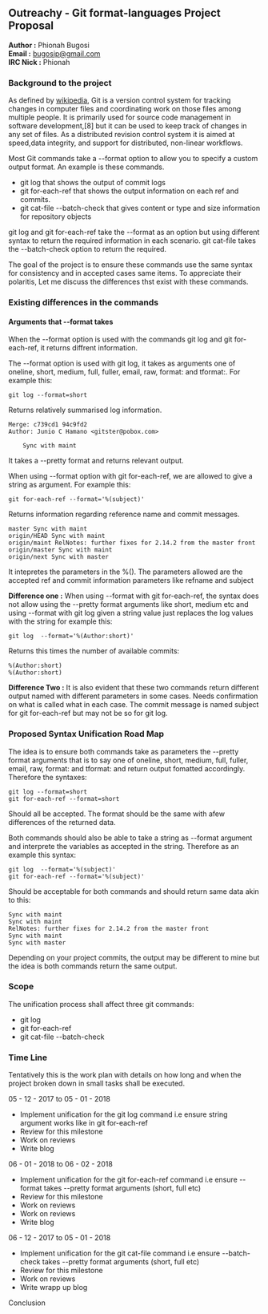 ## Outreachy - Git format-languages Project Proposal

**Author :** Phionah Bugosi <br />
**Email :** bugosip@gmail.com<br />
**IRC Nick :** Phionah<br />

### Background to the project

As defined by [wikipedia](https://en.wikipedia.org/wiki/Git), Git is a version control system for tracking changes in computer files and coordinating work on those files among multiple people. It is primarily used for source code management in software development,[8] but it can be used to keep track of changes in any set of files. As a distributed revision control system it is aimed at speed,data integrity, and support for distributed, non-linear workflows.

Most Git commands take a --format option to allow you to specify a custom output format. An example is these commands.

+ git log that shows the output of commit logs
+ git for-each-ref that shows the output information on each ref and commits.
+ git cat-file --batch-check that gives content or type and size information for repository objects

git log and git for-each-ref take the --format as an option but using different syntax to return the required information in each scenario. git cat-file takes the --batch-check option to return the required.

The goal of the project is to ensure these commands use the same syntax for consistency and in accepted cases same items. To appreciate their polaritis, Let me discuss the differences thst exist with these commands.

### Existing differences in the commands

#### Arguments that --format takes

When the --format option is used with the commands git log and git for-each-ref, it returns diffrent information.

The --format option is used with git log, it takes as arguments one of oneline, short, medium, full, fuller, email, raw, format:<string> and tformat:<string>. For example this:

	git log --format=short

Returns relatively summarised log information.

	Merge: c739cd1 94c9fd2
	Author: Junio C Hamano <gitster@pobox.com>

	    Sync with maint

It takes a --pretty format and returns relevant output.


When using --format option  with git for-each-ref, we are allowed to give a string as argument. For example this:

	git for-each-ref --format='%(subject)'

Returns information regarding reference name and commit messages.

	master Sync with maint
	origin/HEAD Sync with maint
	origin/maint RelNotes: further fixes for 2.14.2 from the master front
	origin/master Sync with maint
	origin/next Sync with master

It intepretes the parameters in the %(). The parameters allowed are the accepted ref and commit information parameters like refname and subject

**Difference one :** When using --format with git for-each-ref, the syntax does not allow using the --pretty format arguments like short, medium etc and using --format with git log given a string value just replaces the log values with the string for example this:

	git log  --format='%(Author:short)'

Returns this times the number of available commits:

	%(Author:short)
	%(Author:short)

**Difference Two :** It is also evident that these two commands return different output named with different parameters in some cases. Needs confirmation on what is called what in each case. The commit message is named subject for git for-each-ref but may not be so for git log.

### Proposed Syntax Unification Road Map

The idea is to ensure both commands take as parameters the --pretty format arguments that is to say one of oneline, short, medium, full, fuller, email, raw, format:<string> and tformat:<string> and return output fomatted accordingly. Therefore the syntaxes:

	git log --format=short
	git for-each-ref --format=short

Should all be accepted. The format should be the same with afew differences of the returned data.


Both commands should also be able to take a string as --format argument and interprete the variables as accepted in the string. Therefore as an example this syntax:

	git log  --format='%(subject)'
	git for-each-ref --format='%(subject)'

Should be acceptable for both commands and should return same data akin to this:

	Sync with maint
	Sync with maint
	RelNotes: further fixes for 2.14.2 from the master front
	Sync with maint
	Sync with master

Depending on your project commits, the output may be different to mine but the idea is both commands return the same output.

### Scope

The unification process shall affect three git commands:

+ git log 
+ git for-each-ref
+ git cat-file --batch-check


### Time Line

Tentatively this is the work plan with details on how long and when the project broken down in small tasks shall be executed.

05 - 12 - 2017  to 05 - 01 - 2018

+ Implement unification for the git log command i.e ensure string argument works like in git for-each-ref
+ Review for this milestone
+ Work on reviews
+ Write blog

06 - 01 - 2018  to 06 - 02 - 2018

+ Implement unification for the git for-each-ref command i.e ensure --format takes --pretty format arguments (short, full etc)
+ Review for this milestone
+ Work on reviews
+ Work on reviews
+ Write blog

06 - 12 - 2017  to 05 - 01 - 2018

+ Implement unification for the git cat-file command i.e ensure --batch-check takes --pretty format arguments (short, full etc)
+ Review for this milestone
+ Work on reviews
+ Write wrapp up blog

Conclusion

 











